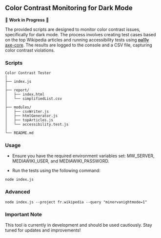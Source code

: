 ## Color Contrast Monitoring for Dark Mode
🚨 **Work in Progress** 🚨

The provided scripts are designed to monitor color contrast issues, specifically for dark mode. The process involves creating test cases based on the top Wikipedia articles and running accessibility tests using ~~[pa11y](https://github.com/pa11y/pa11y-ci)~~ [axe-core](https://github.com/dequelabs/axe-core). The results are logged to the console and a CSV file, capturing color contrast violations.

### Scripts

```
Color Contrast Tester
│
├── index.js
│
├── report/
│   ├── index.html
│   └── simplifiedList.csv
│
├── modules/
│   ├── csvWriter.js
│   ├── htmlGenerator.js
│   ├── topArticles.js
│   └── accessibility.test.js
│
└── README.md
```

### Usage
* Ensure you have the required environment variables set: MW_SERVER, MEDIAWIKI_USER, and MEDIAWIKI_PASSWORD.

* Run the tests using the following command:

```
node index.js
```

### Advanced
```
node index.js --project fr.wikipedia --query "minervanightmode=1"
```

### Important Note
This tool is currently in development and should be used cautiously. Stay tuned for updates and improvements!

